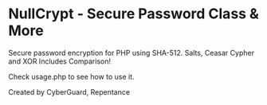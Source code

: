 # NullCrypt - Secure Password Class &  More
Secure password encryption for PHP using SHA-512. Salts, Ceasar Cypher and XOR
Includes Comparison!

Check usage.php to see how to use it.



Created by CyberGuard, Repentance

